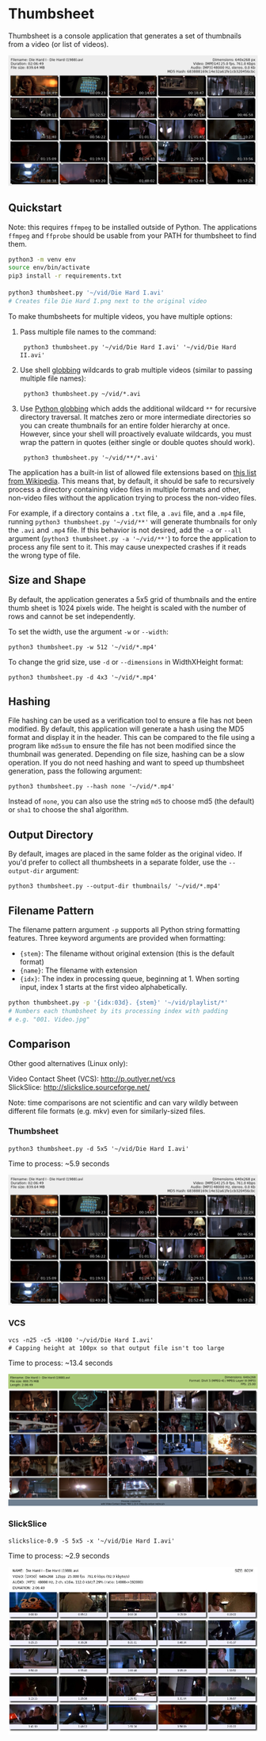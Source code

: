 # Thumbsheet


Thumbsheet is a console application that generates a set of thumbnails
from a video (or list of videos).

![](screenshots/thumbsheet.png)


## Quickstart

Note: this requires `ffmpeg` to be installed outside of Python. The applications
`ffmpeg` and `ffprobe` should be usable from your PATH for thumbsheet to find them.

```bash
python3 -m venv env
source env/bin/activate
pip3 install -r requirements.txt

python3 thumbsheet.py '~/vid/Die Hard I.avi'
# Creates file Die Hard I.png next to the original video
```

To make thumbsheets for multiple videos, you have multiple options:

1. Pass multiple file names to the command:

        python3 thumbsheet.py '~/vid/Die Hard I.avi' '~/vid/Die Hard II.avi'

2. Use shell [globbing](https://en.wikipedia.org/wiki/Glob_(programming))
   wildcards to grab multiple videos (similar to passing multiple file names):

        python3 thumbsheet.py ~/vid/*.avi

3. Use [Python globbing](https://docs.python.org/3/library/glob.html) which adds
   the additional wildcard `**` for recursive directory traversal. It matches
   zero or more intermediate directories so you can create thumbnails for an
   entire folder hierarchy at once. However, since your shell will proactively
   evaluate wildcards, you must wrap the pattern in quotes (either single or
   double quotes should work).

        python3 thumbsheet.py '~/vid/**/*.avi'

The application has a built-in list of allowed file extensions based on
[this list from Wikipedia](https://en.wikipedia.org/wiki/Video_file_format#List_of_video_file_formats).
This means that, by default, it should be safe to recursively process a directory
containing video files in multiple formats and other, non-video files without
the application trying to process the non-video files.

For example, if a directory contains a `.txt` file, a `.avi` file, and a `.mp4`
file, running `python3 thumbsheet.py '~/vid/**'` will generate thumbnails for
only the `.avi` and `.mp4` file. If this behavior is not desired, add the `-a`
or `--all` argument (`python3 thumbsheet.py -a '~/vid/**'`) to force the application
to process any file sent to it. This may cause unexpected crashes if it reads
the wrong type of file.


## Size and Shape

By default, the application generates a 5x5 grid of thumbnails and the entire
thumb sheet is 1024 pixels wide. The height is scaled with the number of rows
and cannot be set independently.

To set the width, use the argument `-w` or `--width`:

    python3 thumbsheet.py -w 512 '~/vid/*.mp4'

To change the grid size, use `-d` or `--dimensions` in WidthXHeight format:

    python3 thumbsheet.py -d 4x3 '~/vid/*.mp4'


## Hashing

File hashing can be used as a verification tool to ensure a file has not been
modified. By default, this application will generate a hash using the MD5 format
and display it in the header. This can be compared to the file using a program
like `md5sum` to ensure the file has not been modified since the thumbnail was
generated. Depending on file size, hashing can be a slow operation. If you
do not need hashing and want to speed up thumbsheet generation, pass the following
argument:

    python3 thumbsheet.py --hash none '~/vid/*.mp4'

Instead of `none`, you can also use the string `md5` to choose md5 (the default)
or `sha1` to choose the sha1 algorithm.


## Output Directory

By default, images are placed in the same folder as the original video. If
you'd prefer to collect all thumbsheets in a separate folder, use the
`--output-dir` argument:

    python3 thumbsheet.py --output-dir thumbnails/ '~/vid/*.mp4'


## Filename Pattern

The filename pattern argument `-p` supports all Python string formatting
features. Three keyword arguments are provided when formatting:

* `{stem}`: The filename without original extension (this is the default format)
* `{name}`: The filename with extension
* `{idx}`: The index in processing queue, beginning at 1. When sorting input,
           index 1 starts at the first video alphabetically.

```bash
python thumbsheet.py -p '{idx:03d}. {stem}' '~/vid/playlist/*'
# Numbers each thumbsheet by its processing index with padding
# e.g. "001. Video.jpg"
```


## Comparison

Other good alternatives (Linux only):

Video Contact Sheet (VCS): <http://p.outlyer.net/vcs>  
SlickSlice: <http://slickslice.sourceforge.net/>

Note: time comparisons are not scientific and can vary wildly between
different file formats (e.g. mkv) even for similarly-sized files.

### Thumbsheet

    python3 thumbsheet.py -d 5x5 '~/vid/Die Hard I.avi'

Time to process: ~5.9 seconds

![](screenshots/thumbsheet.png)

### VCS

    vcs -n25 -c5 -H100 '~/vid/Die Hard I.avi'
    # Capping height at 100px so that output file isn't too large

Time to process: ~13.4 seconds

![](screenshots/vcs.png)

### SlickSlice

    slickslice-0.9 -S 5x5 -x '~/vid/Die Hard I.avi'

Time to process: ~2.9 seconds

![](screenshots/slickslice.jpg)